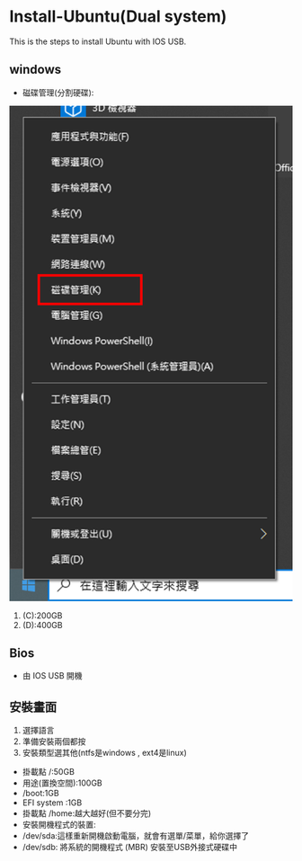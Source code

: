 # Install-Ubuntu(Dual system)
This is the steps to install Ubuntu with IOS USB.

## windows
* 磁碟管理(分割硬碟):

![image](1.png)
   1. (C):200GB 
   1. (D):400GB

## Bios
* 由 IOS USB 開機

## 安裝畫面
1. 選擇語言
1. 準備安裝兩個都按
1. 安裝類型選其他(ntfs是windows , ext4是linux)
  * 掛載點 /:50GB
  * 用途(置換空間):100GB
  * /boot:1GB 
  * EFI system :1GB
  * 掛載點 /home:越大越好(但不要分完)
  * 安裝開機程式的裝置:
   * /dev/sda:這樣重新開機啟動電腦，就會有選單/菜單，給你選擇了
   * /dev/sdb: 將系統的開機程式 (MBR) 安裝至USB外接式硬碟中
